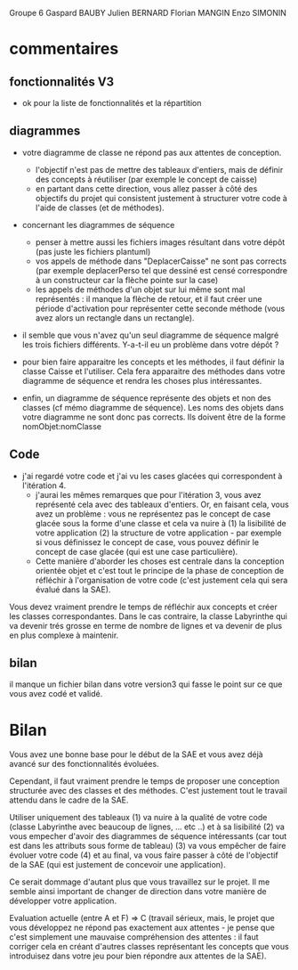 Groupe 6
Gaspard BAUBY
Julien BERNARD
Florian MANGIN
Enzo SIMONIN


# commentaires

## fonctionnalités V3	

- ok pour la liste de fonctionnalités et la répartition

## diagrammes

- votre diagramme de classe ne répond pas aux attentes de conception.
  - l'objectif n'est pas de mettre des tableaux d'entiers, mais de définir des concepts à réutiliser (par exemple le concept de caisse)
  - en partant dans cette direction, vous allez passer à côté des objectifs du projet qui consistent justement à structurer votre code à l'aide de classes (et de méthodes).

- concernant les diagrammes de séquence
  - penser à mettre aussi les fichiers images résultant dans votre dépôt (pas juste les fichiers plantuml)
  - vos appels de méthode dans "DeplacerCaisse" ne sont pas corrects (par exemple deplacerPerso tel que dessiné est censé correspondre à un constructeur car la flèche pointe sur la case)
  - les appels de méthodes d'un objet sur lui même sont mal représentés : il manque la flèche de retour, et il faut créer une période d'activation pour représenter cette seconde méthode (vous avez alors un rectangle dans un rectangle).

- il semble que vous n'avez qu'un seul diagramme de séquence malgré les trois fichiers différents. Y-a-t-il eu un problème dans votre dépôt ?

- pour bien faire apparaitre les concepts et les méthodes, il faut définir la classe Caisse et l'utiliser. Cela fera apparaitre des méthodes dans votre diagramme de séquence et rendra les choses plus intéressantes.

- enfin, un diagramme de séquence représente des objets et non des classes (cf mémo diagramme de séquence). Les noms des objets dans votre diagramme ne sont donc pas corrects. Ils doivent être de la forme nomObjet:nomClasse

## Code

- j'ai regardé votre code et j'ai vu les  cases glacées qui correspondent à l'itération 4.
  - j'aurai les mêmes remarques que pour l'itération 3, vous avez représenté cela avec des tableaux d'entiers. Or, en faisant cela, vous avez un problème : vous ne représentez pas le concept de case glacée sous la forme d'une classe et cela va nuire à (1) la lisibilité de votre application (2) la structure de votre application - par exemple si vous définissez le concept de case, vous pouvez définir le concept de case glacée (qui est une case particulière). 
  - Cette manière d'aborder les choses est centrale dans la conception orientée objet et c'est tout le principe de la phase de conception de réfléchir à l'organisation de votre code (c'est justement cela qui sera évalué dans la SAE).

Vous devez vraiment prendre le temps de réfléchir aux concepts et créer les classes correspondantes. Dans le cas contraire, la classe Labyrinthe qui va devenir trés grosse en terme de nombre de lignes et va devenir de plus en plus complexe à maintenir.

## bilan 

il manque un fichier bilan dans votre version3 qui fasse le point sur ce que vous avez codé et validé.

# Bilan

Vous avez une bonne base pour le début de la SAE et vous avez déjà avancé sur des fonctionnalités évoluées.

Cependant, il faut vraiment prendre le temps de proposer une conception structurée avec des classes et des méthodes. C'est justement tout le travail attendu dans le cadre de la SAE.

Utiliser uniquement des tableaux 
(1) va nuire à la qualité de votre code (classe Labyrinthe avec beaucoup de lignes, ... etc ..) et à sa lisibilité
(2) va vous empecher d'avoir des diagrammes de séquence intéressants (car tout est dans les attributs sous forme de tableau)
(3) va vous empêcher de faire évoluer votre code
(4) et au final, va vous faire passer à côté de l'objectif de la SAE (qui est justement de concevoir une application).

Ce serait dommage d'autant plus que vous travaillez sur le projet. Il me semble ainsi important de changer de direction dans votre manière de développer votre application.

Evaluation actuelle (entre A et F) => C 
(travail sérieux, mais, le projet que vous développez ne répond pas exactement aux attentes - je pense que c'est simplement une mauvaise compréhension des attentes : il faut corriger cela en créant d'autres classes représentant les concepts que vous introduisez dans votre jeu pour bien répondre aux attentes de la SAE).
